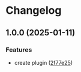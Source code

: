 # Changelog

## 1.0.0 (2025-01-11)


### Features

* create plugin ([2f77e25](https://github.com/abemedia/gatsby-plugin-cloudflare-functions/commit/2f77e25b92ef7e7d777165fd2b30011971bc94c8))
